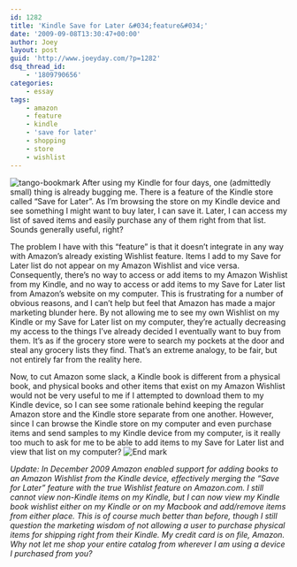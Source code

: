 ```yaml
---
id: 1282
title: 'Kindle Save for Later &#034;feature&#034;'
date: '2009-09-08T13:30:47+00:00'
author: Joey
layout: post
guid: 'http://www.joeyday.com/?p=1282'
dsq_thread_id:
    - '1809790656'
categories:
    - essay
tags:
    - amazon
    - feature
    - kindle
    - 'save for later'
    - shopping
    - store
    - wishlist
---
```


![tango-bookmark](http://joeyday.com/wp-content/uploads/2009/09/tango-bookmark.png "tango-bookmark") After using my Kindle for four days, one (admittedly small) thing is already bugging me. There is a feature of the Kindle store called “Save for Later”. As I’m browsing the store on my Kindle device and see something I might want to buy later, I can save it. Later, I can access my list of saved items and easily purchase any of them right from that list. Sounds generally useful, right?

The problem I have with this “feature” is that it doesn’t integrate in any way with Amazon’s already existing Wishlist feature. Items I add to my Save for Later list do not appear on my Amazon Wishlist and vice versa. Consequently, there’s no way to access or add items to my Amazon Wishlist from my Kindle, and no way to access or add items to my Save for Later list from Amazon’s website on my computer. This is frustrating for a number of obvious reasons, and I can’t help but feel that Amazon has made a major marketing blunder here. By not allowing me to see my own Wishlist on my Kindle or my Save for Later list on my computer, they’re actually decreasing my access to the things I’ve already decided I eventually want to buy from them. It’s as if the grocery store were to search my pockets at the door and steal any grocery lists they find. That’s an extreme analogy, to be fair, but not entirely far from the reality here.

Now, to cut Amazon some slack, a Kindle book is different from a physical book, and physical books and other items that exist on my Amazon Wishlist would not be very useful to me if I attempted to download them to my Kindle device, so I can see some rationale behind keeping the regular Amazon store and the Kindle store separate from one another. However, since I can browse the Kindle store on my computer and even purchase items and send samples to my Kindle device from my computer, is it really too much to ask for me to be able to add items to my Save for Later list and view that list on my computer? ![End mark](http://joeyday.com/wp-content/uploads/2009/08/endmark.png "End mark")

*Update: In December 2009 Amazon enabled support for adding books to an Amazon Wishlist from the Kindle device, effectively merging the “Save for Later” feature with the true Wishlist feature on Amazon.com. I still cannot view non-Kindle items on my Kindle, but I can now view my Kindle book wishlist either on my Kindle or on my Macbook and add/remove items from either place. This is of course much better than before, though I still question the marketing wisdom of not allowing a user to purchase physical items for shipping right from their Kindle. My credit card is on file, Amazon. Why not let me shop your entire catalog from wherever I am using a device I purchased from you?*